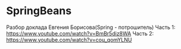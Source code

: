 # SpringBeans
Разбор доклада Евгения Борисова(Spring - потрошитель) 
Часть 1: https://www.youtube.com/watch?v=BmBr5diz8WA
Часть 2: https://www.youtube.com/watch?v=cou_qomYLNU

